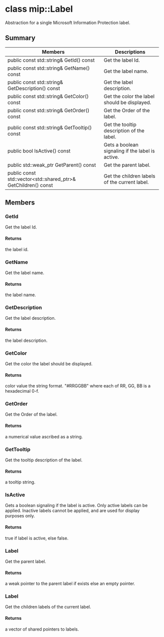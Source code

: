 # class mip::Label 
Abstraction for a single Microsoft Information Protection label.
  
## Summary
 Members                        | Descriptions                                
--------------------------------|---------------------------------------------
public const std::string& GetId() const  |  Get the label Id.
public const std::string& GetName() const  |  Get the label name.
public const std::string& GetDescription() const  |  Get the label description.
public const std::string& GetColor() const  |  Get the color the label should be displayed.
public const std::string& GetOrder() const  |  Get the Order of the label.
public const std::string& GetTooltip() const  |  Get the tooltip description of the label.
public bool IsActive() const  |  Gets a boolean signaling if the label is active.
public std::weak_ptr<Label> GetParent() const  |  Get the parent label.
public const std::vector<std::shared_ptr<Label>>& GetChildren() const  |  Get the children labels of the current label.
  
## Members
  
### GetId
Get the label Id.
  
#### Returns
the label id.
  
### GetName
Get the label name.
  
#### Returns
the label name.
  
### GetDescription
Get the label description.
  
#### Returns
the label description.
  
### GetColor
Get the color the label should be displayed.
  
#### Returns
color value the string format. "#RRGGBB" where each of RR, GG, BB is a hexadecimal 0-f.
  
### GetOrder
Get the Order of the label.
  
#### Returns
a numerical value ascribed as a string.
  
### GetTooltip
Get the tooltip description of the label.
  
#### Returns
a tooltip string.
  
### IsActive
Gets a boolean signaling if the label is active.
Only active labels can be applied. Inactive labels cannot be applied, and are used for display purposes only. 
  
#### Returns
true if label is active, else false.
  
### Label
Get the parent label.
  
#### Returns
a weak pointer to the parent label if exists else an empty pointer.
  
### Label
Get the children labels of the current label.
  
#### Returns
a vector of shared pointers to labels.